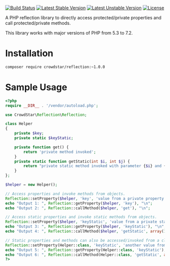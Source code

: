 [![Build Status](https://travis-ci.org/Crowdstar/reflection.svg?branch=master)](https://travis-ci.org/Crowdstar/reflection)
[![Latest Stable Version](https://poser.pugx.org/Crowdstar/reflection/v/stable.svg)](https://packagist.org/packages/crowdstar/reflection)
[![Latest Unstable Version](https://poser.pugx.org/Crowdstar/reflection/v/unstable.svg)](https://packagist.org/packages/crowdstar/reflection)
[![License](https://poser.pugx.org/Crowdstar/reflection/license.svg)](https://packagist.org/packages/crowdstar/reflection)

A PHP reflection library to directly access protected/private properties and call protected/private methods.

This library works with major versions of PHP from 5.3 to 7.2.

# Installation

```bash
composer require crowdstar/reflection:~1.0.0
```

# Sample Usage

```php
<?php
require __DIR__ . '/vendor/autoload.php';

use CrowdStar\Reflection\Reflection;

class Helper
{
    private $key;
    private static $keyStatic;

    private function get() {
        return 'private method invoked';
    }
    private static function getStatic(int $i, int $j) {
        return "private static method invoked with parameter {$i} and {$j}";
    }
};

$helper = new Helper();

// Access properties and invoke methods from objects.
Reflection::setProperty($helper, 'key', 'value from a private property');
echo "Output 1: ", Reflection::getProperty($helper, 'key'), "\n";
echo "Output 2: ", Reflection::callMethod($helper, 'get'), "\n";

// Access static properties and invoke static methods from objects.
Reflection::setProperty($helper, 'keyStatic', 'value from a private static property');
echo "Output 3: ", Reflection::getProperty($helper, 'keyStatic'), "\n";
echo "Output 4: ", Reflection::callMethod($helper, 'getStatic', array(1, 2)), "\n";

// Static properties and methods can also be accessed/invoked from a class directly.
Reflection::setProperty(Helper::class, 'keyStatic', 'another value from a private static property');
echo "Output 5: ", Reflection::getProperty(Helper::class, 'keyStatic'), "\n";
echo "Output 6: ", Reflection::callMethod(Helper::class, 'getStatic', array(3, 4)), "\n";
?>
```
